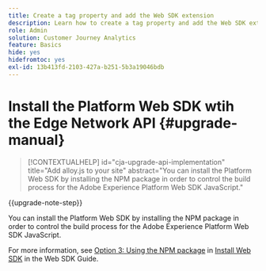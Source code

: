 ```yaml
---
title: Create a tag property and add the Web SDK extension
description: Learn how to create a tag property and add the Web SDK extension
role: Admin
solution: Customer Journey Analytics
feature: Basics
hide: yes
hidefromtoc: yes
exl-id: 13b413fd-2103-427a-b251-5b3a19046bdb
---
```

# Install the Platform Web SDK wtih the Edge Network API {#upgrade-manual}

<!-- markdownlint-disable MD034 -->

>[!CONTEXTUALHELP]
>id="cja-upgrade-api-implementation"
>title="Add alloy.js to your site"
>abstract="You can install the Platform Web SDK by installing the NPM package in order to control the build process for the Adobe Experience Platform Web SDK JavaScript."

<!-- markdownlint-enable MD034 -->

{{upgrade-note-step}}

You can install the Platform Web SDK by installing the NPM package in order to control the build process for the Adobe Experience Platform Web SDK JavaScript. 

For more information, see [Option 3: Using the NPM package](https://experienceleague.adobe.com/en/docs/experience-platform/edge/fundamentals/installing-the-sdk#option-3-using-the-npm-package) in [Install Web SDK](https://experienceleague.adobe.com/en/docs/experience-platform/edge/fundamentals/installing-the-sdk) in the Web SDK Guide.
